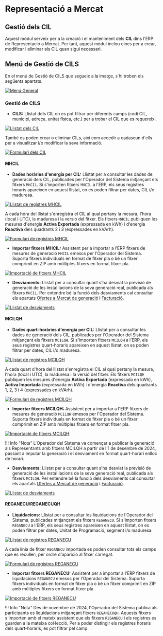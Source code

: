 # Representació a Mercat

## Gestió dels CIL

Aquest mòdul serveix per a la creació i el manteniment dels **CIL** dins l'ERP de Representació a Mercat. Per tant, aquest mòdul 
inclou eines per a crear, modificar i eliminar els CIL quan sigui necessari.

## Menú de Gestió de CILS

En el menú de Gestió de CILS que segueix a la imatge, s'hi troben els següents apartats.

[ ![Menú General](_static/cils/menu_cils.png)](_static/cils/menu_cils.png)

### Gestió de CILS
* **CILS:** Llistat dels CIL on es pot filtrar per diferents camps (codi CIL, municipi, adreça, unitat física, etc.) per 
a trobar el CIL que es requereixi. 

[ ![Llistat dels CIL](_static/cils/cils_listado.png)](_static/cils/cils_listado.png)

També es poden crear o eliminar CILs, així com accedir a cadascun d'ells per a visualitzar i/o modificar la seva informació.

[ ![Formulari dels CIL](_static/cils/cils_formulario.png)](_static/cils/cils_formulario.png)

#### MHCIL
* **Dades horàries d'energia per CIL:** Llistat per a consultar les dades de generació dels CIL, publicades per l'Operador del Sistema
mitjançant els fitxers `MHCIL`. Si s'importen fitxers `MHCIL` a l'ERP, els seus registres horaris apareixen en aquest llistat, on es
poden filtrar per dates, CIL i/o maduresa.

[ ![Llistat de registres MHCIL](_static/cils/mhcil_listado.png)](_static/cils/mhcil_listado.png)

A cada hora del llistat s'enregistra el CIL al qual pertany la mesura, l'hora (local i UTC), la maduresa i la versió del fitxer.
Els fitxers `MHCIL` publiquen les mesures d'energia **Activa Exportada** (expressada en kWh) i d'energia **Reactiva** dels quadrants 2 i 3
(expressades en kVArh).

[ ![Formulari de registres MHCIL](_static/cils/mhcil_formulario.png)](_static/cils/mhcil_formulario.png)

* **Importar fitxers MHCIL:** Assistent per a importar a l'ERP fitxers de mesures de generació `MHCIL` emesos per l'Operador del Sistema. Suporta
fitxers individuals en format de fitxer pla o bé un fitxer comprimit en ZIP amb múltiples fitxers en format fitxer pla.

[ ![Importació de fitxers MHCIL](_static/cils/mhcil_importacion.png)](_static/cils/mhcil_importacion.png)

* **Desviaments:** Llistat per a consultar quant s'ha desviat la previsió de generació de les instal·lacions de la seva generació real,
publicada als fitxers `MHCIL`. Per entendre bé la funció dels desviaments cal consultar els apartats [Ofertes a Mercat de generació](../ofertas) i
[Facturació](../facturacion).

[ ![Llistat de desviaments](_static/cils/desvios_listado.png)](_static/cils/desvios_listado.png)

#### MCILQH
* **Dades quart-horàries d'energia per CIL:** Llistat per a consultar les dades de generació dels CIL, publicades per l'Operador del Sistema
mitjançant els fitxers `MCILQH`. Si s'importen fitxers `MCILQH` a l'ERP, els seus registres quart-horaris apareixen en aquest llistat, on es
poden filtrar per dates, CIL i/o maduresa.

[ ![Llistat de registres MCILQH](_static/cils/mcilqh_listado.png)](_static/cils/mcilqh_listado.png)

A cada quart d'hora del llistat s'enregistra el CIL al qual pertany la mesura, l'hora (local i UTC), la maduresa i la versió del fitxer.
Els fitxers `MCILQH` publiquen les mesures d'energia **Activa Exportada** (expressada en kWh), **Activa Importada** (expressada en kWh)
i d'energia **Reactiva** dels quadrants 1, 2, 3 i 4 (expressades en kVArh).

[ ![Formulari de registres MCILQH](_static/cils/mcilqh_formulario.png)](_static/cils/mcilqh_formulario.png)

* **Importar fitxers MCILQH:** Assistent per a importar a l'ERP fitxers de mesures de generació `MCILQH` emesos per l'Operador del Sistema. Suporta
fitxers individuals en format de fitxer pla o bé un fitxer comprimit en ZIP amb múltiples fitxers en format fitxer pla.

[ ![Importació de fitxers MCILQH](_static/cils/mcilqh_importacion.png)](_static/cils/mcilqh_importacion.png)

!!! Info "Nota"
    L'Operador del Sistema va començar a publicar la generació als Representants amb fitxers MCILQH a partir de l'1 de desembre
    de 2024, passant a imputar la generació i el desviament en format quart-horari enlloc de horari.

* **Desviaments:** Llistat per a consultar quant s'ha desviat la previsió de generació de les instal·lacions de la seva generació real,
publicada als fitxers `MCILQH`. Per entendre bé la funció dels desviaments cal consultar els apartats [Ofertes a Mercat de generació](../ofertas) i
[Facturació](../facturacion).

[ ![Llistat de desviaments](_static/cils/desvios_listado.png)](_static/cils/desvios_listado.png)

#### REGANECU/REGANECUQH
* **Liquidacions:** Llistat per a consultar les liquidacions de l'Operador del Sistema, publicades mitjançant els fitxers `REGANECU`. Si
s'importen fitxers `REGANECU` a l'ERP, els seus registres apareixen en aquest llistat, on es poden filtrar per dates, Unitat de Programació,
segment i/o maduresa

[ ![Llistat de registres REGANECU](_static/cils/liquidaciones_listado.png)](_static/cils/liquidaciones_listado.png)

A cada línia de fitxer `REGANECU` importada es poden consultar tots els camps que es recullen, per ordre d'aparició al fitxer carregat.

[ ![Formulari de registres REGANECU](_static/cils/liquidaciones_formulario.png)](_static/cils/liquidaciones_formulario.png)

* **Importar fitxers REGANECU:** Assistent per a importar a l'ERP fitxers de liquidacions `REGANECU` emesos per l'Operador del Sistema. Suporta
fitxers individuals en format de fitxer pla o bé un fitxer comprimit en ZIP amb múltiples fitxers en format fitxer pla.

[ ![Importació de fitxers REGANECU](_static/cils/reganecu_importacion.png)](_static/cils/reganecu_importacion.png)

!!! Info "Nota"
    Des de novembre de 2024, l'Operador del Sistema publica als participants es liquidacions mitjançant fitxers `REGANECUQH`. Aquests
    fitxers s'importen amb el mateix assistent que els fitxers `REGANECU` i els registres es guarden a la mateixa col·lecció. Per a poder
    distingir els registres horaris dels quart-horaris, es pot filtrar pel camp 
